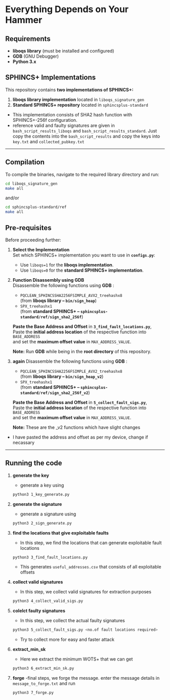 # Everything Depends on Your Hammer

## Requirements
- **liboqs library** (must be installed and configured)
- **GDB** (GNU Debugger)
- **Python 3.x**


## SPHINCS+ Implementations
This repository contains **two implementations of SPHINCS+:**
1. **liboqs library implementation** located in `liboqs_signature_gen`
2. **Standard SPHINCS+ repository** located in `sphincsplus-standard`

- This implementation consists of SHA2 hash function with SPHINCS+-256f configuration.
- reference valid and faulty signatures are given in `bash_script_results_liboqs` and `bash_script_results_standard`. Just copy the contents into the `bash_script_results` and copy the keys into `key.txt` and `collected_pubkey.txt`
---

## Compilation
To compile the binaries, navigate to the required library directory and run:
```bash
cd liboqs_signature_gen
make all
```
and/or

```bash
cd sphincsplus-standard/ref
make all
```

## Pre-requisites

Before proceeding further:

1. **Select the Implementation**  
   Set which SPHINCS+ implementation you want to use in **`configs.py`**:
   - Use `liboqs=1` for the **liboqs implementation**.
   - Use `liboqs=0` for the **standard SPHINCS+ implementation**.

2. **Function Disassembly using GDB**  
   Disassemble the following functions using **GDB** :
   - `PQCLEAN_SPHINCSSHA2256FSIMPLE_AVX2_treehashx8`  
     (from **liboqs library – `bin/sign_heap`**)
   - `SPX_treehashx1`  
     (from **standard SPHINCS+ – `sphincsplus-standard/ref/sign_sha2_256f`**)

    **Paste the Base Address and Offset** in **`3_find_fault_locations.py`**,   
   Paste the **initial address location** of the respective function into `BASE_ADDRESS`  
   and set the **maximum offset value** in `MAX_ADDRESS_VALUE`.  

   **Note:** Run **GDB** while being in the **root directory** of this repository.
3. **again** Disassemble the following functions using **GDB**  :
   - `PQCLEAN_SPHINCSSHA2256FSIMPLE_AVX2_treehashx8`  
     (from **liboqs library – `bin/sign_heap_v2`**)
   - `SPX_treehashx1`  
     (from **standard SPHINCS+ – `sphincsplus-standard/ref/sign_sha2_256f_v2`**)

    **Paste the Base Address and Offset** in **`5_collect_fault_sigs.py`**,   
   Paste the **initial address location** of the respective function into `BASE_ADDRESS`  
   and set the **maximum offset value** in `MAX_ADDRESS_VALUE`.  

   **Note:** These are the _v2 functions which have slight changes

- I have pasted the address and offset as per my device, change if necassary

---
## Running the code

1. **generate the key**
    - generate a key using 
    ```bash
    python3 1_key_generate.py
    ```
5. **generate the signature**
    - generate a signature using 
    ```bash
    python3 2_sign_generate.py
    ```
6. **find the locations that give exploitable faults**
    - In this step, we find the locations that can generate exploitable fault locations
    ```bash
    python3 3_find_fault_locations.py
    ```
    - This generates `useful_addresses.csv` that consists of all exploitable offsets

6. **collect valid signatures**
    - In this step, we collect valid signatures for extraction purposes
    ```bash
    python3 4_collect_valid_sigs.py
    ```
6. **colelct faulty signatures**
    - In this step, we collect the actual faulty signatures
    ```bash
    python3 5_collect_fault_sigs.py <no.of fault locations required>
    ```
    - Try to collect more for easy and faster attack
6. **extract_min_sk**
    - Here we extract the minimum WOTS+ that we can get
    ```bash
    python3 6_extract_min_sk.py
    ```
6. **forge**
    -final steps, we forge the message. enter the message details in `message_to_forge.txt` and run 
    ```bash
    python3 7_forge.py
    ```
